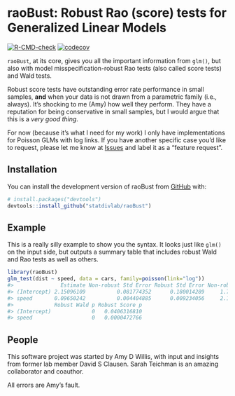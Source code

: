 
<!-- README.md is generated from README.Rmd. Please edit that file -->

# raoBust: Robust Rao (score) tests for Generalized Linear Models

<!-- badges: start -->

[![R-CMD-check](https://github.com/statdivlab/raoBust/workflows/R-CMD-check/badge.svg)](https://github.com/statdivlab/raoBust/actions)
[![codecov](https://codecov.io/github/statdivlab/raoBust/coverage.svg?branch=main)](https://app.codecov.io/github/statdivlab/raoBust)
<!-- badges: end -->

`raoBust`, at its core, gives you all the important information from
`glm()`, but also with model misspecification-robust Rao tests (also
called score tests) and Wald tests.

Robust score tests have outstanding error rate performance in small
samples, **and** when your data is not drawn from a parametric family
(i.e., always). It’s shocking to me (Amy) how well they perform. They
have a reputation for being conservative in small samples, but I would
argue that this is a *very good thing*.

For now (because it’s what I need for my work) I only have
implementations for Poisson GLMs with log links. If you have another
specific case you’d like to request, please let me know at
[Issues](https://github.com/statdivlab/raoBust/issues) and label it as a
“feature request”.

## Installation

You can install the development version of raoBust from
[GitHub](https://github.com/) with:

``` r
# install.packages("devtools")
devtools::install_github("statdivlab/raoBust")
```

## Example

This is a really silly example to show you the syntax. It looks just
like `glm()` on the input side, but outputs a summary table that
includes robust Wald and Rao tests as well as others.

``` r
library(raoBust)
glm_test(dist ~ speed, data = cars, family=poisson(link="log"))
#>               Estimate Non-robust Std Error Robust Std Error Non-robust Wald p
#> (Intercept) 2.15096109          0.081774352      0.180014289     1.743527e-152
#> speed       0.09650242          0.004404885      0.009234056     2.177435e-106
#>             Robust Wald p Robust Score p
#> (Intercept)             0   0.0406316810
#> speed                   0   0.0000472766
```

## People

This software project was started by Amy D Willis, with input and
insights from former lab member David S Clausen. Sarah Teichman is an
amazing collaborator and coauthor.

All errors are Amy’s fault.
